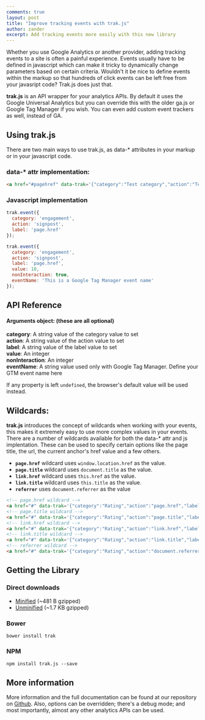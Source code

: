 ```yaml
---
comments: true
layout: post
title: "Improve tracking events with trak.js"
author: zander
excerpt: Add tracking events more easily with this new library
---
```

Whether you use Google Analytics or another provider, adding tracking events to a site is often a painful experience. Events usually have to be defined in javascript which can make it tricky to dynamically change parameters based on certain criteria. Wouldn't it be nice to define events within the markup so that hundreds of click events can be left free from your javasript code? Trak.js does just that.

**trak.js** is an API wrapper for your analytics APIs. By default it uses the Google Universal Analytics but you can override this with the older ga.js or Google Tag Manager if you wish. You can even add custom event trackers as well, instead of GA.

## Using trak.js
There are two main ways to use trak.js, as data-* attributes in your markup or in your javascript code.

### data-* attr implementation:
```html
<a href="#pagehref" data-trak='{"category":"Test category","action":"Test action","label":"Test label"}' title="1 title">link</a>
```

### Javascript implementation
```js
trak.event({
  category: 'engagement',
  action: 'signpost',
  label: 'page.href'
});

trak.event({
  category: 'engagement',
  action: 'signpost',
  label: 'page.href',
  value: 10,
  nonInteraction: true,
  eventName: 'This is a Google Tag Manager event name'
});
```

## API Reference

#### Arguments object: (these are all optional)
**category**: A string value of the category value to set<br> 
**action**: A string value of the action value to set<br> 
**label**: A string value of the label value to set<br>
**value**: An integer<br>
**nonInteraction**: An integer<br> 
**eventName**: A string value used only with Google Tag Manager. Define your GTM event name here

If any property is left `undefined`, the browser's default value will be used instead.

## Wildcards:
**trak.js** introduces the concept of wildcards when working with your events, this makes it extremely easy to use more complex values in your events. There are a number of wildcards available for both the data-* attr and js implentation. These can be used to specify certain options like the page title, the url, the current anchor's href value and a few others.

* **`page.href`** wildcard uses `window.location.href` as the value.
* **`page.title`** wildcard uses `document.title` as the value.
* **`link.href`** wildcard uses `this.href` as the value.
* **`link.title`** wildcard uses `this.title` as the value.
* **`referrer`** uses `document.referrer` as the value

```html
<!-- page.href wildcard -->
<a href="#" data-trak='{"category":"Rating","action":"page.href","label":"Up"}'>link</a>
<!-- page.title wildcard -->
<a href="#" data-trak='{"category":"Rating","action":"page.title","label":"Up"}'>link</a>
<!-- link.href wildcard -->
<a href="#" data-trak='{"category":"Rating","action":"link.href","label":"Up"}'>link</a>
<!-- link.title wildcard -->
<a href="#" data-trak='{"category":"Rating","action":"link.title","label":"Up"}'>link</a>
<!-- referrer wildcard -->
<a href="#" data-trak='{"category":"Rating","action":"document.referrer","label":"Up"}'>link</a>
```

## Getting the Library
### Direct downloads
- [Minified](https://raw.githubusercontent.com/tmwagency/trak.js/master/dist/trak.min.js) (~481 B gzipped)
- [Unminified](https://raw.githubusercontent.com/tmwagency/trak.js/master/dist/trak.js) (~1.7 KB gzipped)

### Bower
`bower install trak`

### NPM
`npm install trak.js --save`


## More information
More information and the full documentation can be found at our repository on [Github](https://github.com/tmwagency/trak.js). Also, options can be overridden; there's a debug mode; and most importantly, almost any other analytics APIs can be used.
